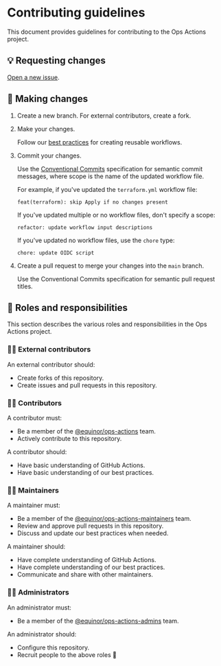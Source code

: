 # Contributing guidelines

This document provides guidelines for contributing to the Ops Actions project.

## 💡 Requesting changes

[Open a new issue](https://github.com/equinor/ops-actions/issues/new/choose).

## 📝 Making changes

1. Create a new branch. For external contributors, create a fork.

1. Make your changes.

   Follow our [best practices](./docs/best-practices.md) for creating reusable workflows.

1. Commit your changes.

    Use the [Conventional Commits](https://www.conventionalcommits.org/en/v1.0.0/) specification for semantic commit messages, where scope is the name of the updated workflow file.

    For example, if you've updated the `terraform.yml` workflow file:

    ```plaintext
    feat(terraform): skip Apply if no changes present
    ```

    If you've updated multiple or no workflow files, don't specify a scope:

    ```plaintext
    refactor: update workflow input descriptions
    ```

    If you've updated no workflow files, use the `chore` type:

    ```plaintext
    chore: update OIDC script
    ```

1. Create a pull request to merge your changes into the `main` branch.

    Use the Conventional Commits specification for semantic pull request titles.

## 🤝 Roles and responsibilities

This section describes the various roles and responsibilities in the Ops Actions project.

### 🦸‍♀️ External contributors

An external contributor should:

- Create forks of this repository.
- Create issues and pull requests in this repository.

### 👨‍🎓 Contributors

A contributor must:

- Be a member of the [@equinor/ops-actions](https://github.com/orgs/equinor/teams/ops-actions) team.
- Actively contribute to this repository.

A contributor should:

- Have basic understanding of GitHub Actions.
- Have basic understanding of our best practices.

### 👷‍♀️ Maintainers

A maintainer must:

- Be a member of the [@equinor/ops-actions-maintainers](https://github.com/orgs/equinor/teams/ops-actions-maintainers) team.
- Review and approve pull requests in this repository.
- Discuss and update our best practices when needed.

A maintainer should:

- Have complete understanding of GitHub Actions.
- Have complete understanding of our best practices.
- Communicate and share with other maintainers.

### 👮‍♂️ Administrators

An administrator must:

- Be a member of the [@equinor/ops-actions-admins](https://github.com/orgs/equinor/teams/ops-actions-admins) team.

An administrator should:

- Configure this repository.
- Recruit people to the above roles 🤗
